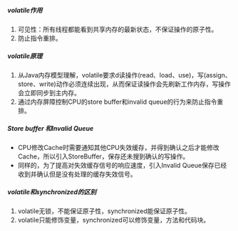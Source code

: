 ##### volatile作用

1. 可见性：所有线程都能看到共享内存的最新状态，不保证操作的原子性。
2. 防止指令重排。

##### volatile原理

1. 从Java内存模型理解，volatile要求d读操作(read、load、use)，写(assign、store、write)动作必须连续出现，从而保证读操作会先刷新工作内存，写操作会立即同步到主内存。
2. 通过内存屏障控制CPU的store buffer和invalid queue的行为来防止指令重排。

##### Store buffer 和Invalid Queue

- CPU修改Cache时需要通知其他CPU失效缓存，并得到确认之后才能修改Cache，所以引入StoreBuffer，保存还未搜到确认的写操作。
- 同样的，为了提高对失效缓存信号的响应速度，引入Invalid Queue保存已经收到并确认但是没有处理的缓存失效信号。

##### volatile和synchronized的区别

1. volatile无锁，不能保证原子性，synchronized能保证原子性。
2. volatile只能修饰变量，synchronized可以修饰变量，方法和代码块。




